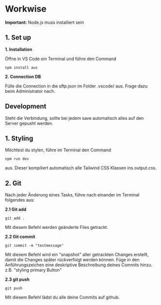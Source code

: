 # Workwise
**Important:** Node.js muss installiert sein

## 1. Set up

**1. Installation**

 Öffne in VS Code ein Terminal und führe den Command 

``
npm install aus
``

**2. Connection DB** 

Fülle die Connection in die sftp.json im Folder .vscode/ aus. Frage dazu beim Administrator nach.

## Development
Steht die Verbindung, sollte bei jedem save automatisch alles auf den Server gepusht werden.

## 1. Styling

Möchtest du stylen, führe im Terminal den Command

``
npm run dev
``

aus. Dieser kompiliert automatisch alle Tailwind CSS Klassen ins output.css.

## 2. Git
Nach jeder Änderung eines Tasks, führe nach einander im Terminal folgendes aus:


  **2.1 Git add**

  ``
  git add .
  ``

  Mit diesem Befehl werden geänderte Files getrackt.


  **2.2 Git commit**

  ``
  git commit -m "testmessage"
  ``

  Mit diesem Befehl wird ein "snapshot" aller getrackten Changes erstellt, damit die Changes später rückverfolgt werden können. Füge in den Anführungszeichen eine deskriptive Beschreibung deines Commits hinzu. z.B. "styling primary Button"

  **2.3 git push**

  ``
  git push
  ``

  Mit diesem Befehl lädst du alle deine Commits auf github.